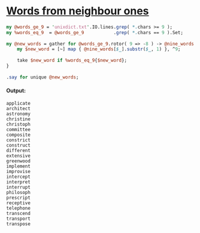 [1]: https://rosettacode.org/wiki/Words_from_neighbour_ones

# [Words from neighbour ones][1]

```perl
my @words_ge_9 = 'unixdict.txt'.IO.lines.grep( *.chars >= 9 );
my %words_eq_9  = @words_ge_9           .grep( *.chars == 9 ).Set;
 
my @new_words = gather for @words_ge_9.rotor( 9 => -8 ) -> @nine_words {
    my $new_word = [~] map { @nine_words[$_].substr($_, 1) }, ^9;
 
    take $new_word if %words_eq_9{$new_word};
}
 
.say for unique @new_words;
```

#### Output:
```
applicate
architect
astronomy
christine
christoph
committee
composite
constrict
construct
different
extensive
greenwood
implement
improvise
intercept
interpret
interrupt
philosoph
prescript
receptive
telephone
transcend
transport
transpose
```

